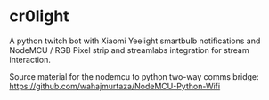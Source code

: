 # cr0light
A python twitch bot with Xiaomi Yeelight smartbulb notifications and NodeMCU / RGB Pixel strip and streamlabs integration for stream interaction.

Source material for the nodemcu to python two-way comms bridge: https://github.com/wahajmurtaza/NodeMCU-Python-Wifi
